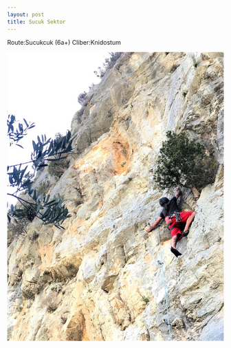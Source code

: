 ```yaml
---
layout: post
title: Sucuk Sektor
---
```

Route:Sucukcuk (6a+) Cliber:Knidostum

![](/img/uploads/1b708b20-ea96-4ee7-b069-22eca8c8e349.JPG)
